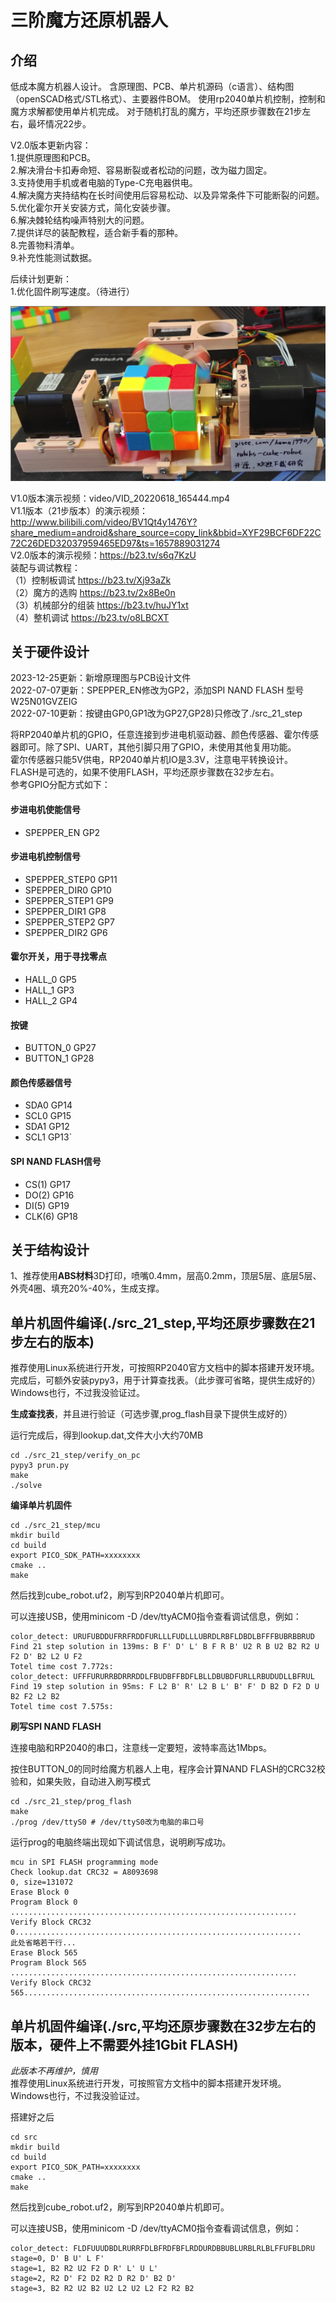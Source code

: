 # 三阶魔方还原机器人

## 介绍
低成本魔方机器人设计。 含原理图、PCB、单片机源码（c语言）、结构图（openSCAD格式/STL格式）、主要器件BOM。 使用rp2040单片机控制，控制和魔方求解都使用单片机完成。 对于随机打乱的魔方，平均还原步骤数在21步左右，最坏情况22步。

V2.0版本更新内容：  
1.提供原理图和PCB。  
2.解决滑台卡扣寿命短、容易断裂或者松动的问题，改为磁力固定。  
3.支持使用手机或者电脑的Type-C充电器供电。  
4.解决魔方夹持结构在长时间使用后容易松动、以及异常条件下可能断裂的问题。  
5.优化霍尔开关安装方式，简化安装步骤。  
6.解决棘轮结构噪声特别大的问题。  
7.提供详尽的装配教程，适合新手看的那种。  
8.完善物料清单。  
9.补充性能测试数据。  

后续计划更新：  
1.优化固件刷写速度。（待进行）  


![Image text](./Picture/cube_robot.png)

V1.0版本演示视频：video/VID_20220618_165444.mp4  
V1.1版本（21步版本）的演示视频：http://www.bilibili.com/video/BV1Qt4y1476Y?share_medium=android&share_source=copy_link&bbid=XYF29BCF6DF22C72C26DED32037959465ED97&ts=1657889031274  
V2.0版本的演示视频：https://b23.tv/s6q7KzU  
装配与调试教程：  
（1）控制板调试 https://b23.tv/Xj93aZk  
（2）魔方的选购 https://b23.tv/2x8Be0n  
（3）机械部分的组装 https://b23.tv/huJY1xt  
（4）整机调试 https://b23.tv/o8LBCXT  



## 关于硬件设计
2023-12-25更新：新增原理图与PCB设计文件  
2022-07-07更新：SPEPPER_EN修改为GP2，添加SPI NAND FLASH 型号W25N01GVZEIG  
2022-07-10更新：按键由GP0,GP1改为GP27,GP28)只修改了./src_21_step  

将RP2040单片机的GPIO，任意连接到步进电机驱动器、颜色传感器、霍尔传感器即可。除了SPI、UART，其他引脚只用了GPIO，未使用其他复用功能。  
霍尔传感器只能5V供电，RP2040单片机IO是3.3V，注意电平转换设计。  
FLASH是可选的，如果不使用FLASH，平均还原步骤数在32步左右。  
参考GPIO分配方式如下：  

#### 步进电机使能信号
- SPEPPER_EN    GP2
#### 步进电机控制信号
- SPEPPER_STEP0 GP11
- SPEPPER_DIR0  GP10
- SPEPPER_STEP1 GP9
- SPEPPER_DIR1  GP8
- SPEPPER_STEP2 GP7
- SPEPPER_DIR2  GP6
#### 霍尔开关，用于寻找零点
- HALL_0        GP5
- HALL_1        GP3
- HALL_2        GP4
#### 按键
- BUTTON_0      GP27
- BUTTON_1      GP28
#### 颜色传感器信号
- SDA0          GP14
- SCL0          GP15
- SDA1          GP12
- SCL1          GP13`
#### SPI NAND FLASH信号
- CS(1)         GP17
- DO(2)         GP16
- DI(5)         GP19
- CLK(6)        GP18


## 关于结构设计
1、推荐使用**ABS材料**3D打印，喷嘴0.4mm，层高0.2mm，顶层5层、底层5层、外壳4圈、填充20%-40%，生成支撑。  


## 单片机固件编译(./src_21_step,平均还原步骤数在21步左右的版本)
推荐使用Linux系统进行开发，可按照RP2040官方文档中的脚本搭建开发环境。  
完成后，可额外安装pypy3，用于计算查找表。（此步骤可省略，提供生成好的）  
Windows也行，不过我没验证过。  

**生成查找表**，并且进行验证（可选步骤,prog_flash目录下提供生成好的）

运行完成后，得到lookup.dat,文件大小大约70MB
````
cd ./src_21_step/verify_on_pc
pypy3 prun.py
make
./solve
````

**编译单片机固件**
````
cd ./src_21_step/mcu
mkdir build
cd build
export PICO_SDK_PATH=xxxxxxxx
cmake ..
make
````
然后找到cube_robot.uf2，刷写到RP2040单片机即可。

可以连接USB，使用minicom -D /dev/ttyACM0指令查看调试信息，例如：
````
color_detect: URUFUBDDUFRRFRDDFURLLLFUDLLLUBRDLRBFLDBDLBFFFBUBRBBRUD
Find 21 step solution in 139ms: B F' D' L' B F R B' U2 R B U2 B2 R2 U F2 D' B2 L2 U F2 
Totel time cost 7.772s: 
color_detect: UFFFURURRBDRRRDDLFBUDBFFBDFLBLLDBUBDFURLLRBUDUDLLBFRUL
Find 19 step solution in 95ms: F L2 B' R' L2 B L' B' F' D B2 D F2 D U B2 F2 L2 B2 
Totel time cost 7.575s: 

````
**刷写SPI NAND FLASH**

连接电脑和RP2040的串口，注意线一定要短，波特率高达1Mbps。

按住BUTTON_0的同时给魔方机器人上电，程序会计算NAND FLASH的CRC32校验和，如果失败，自动进入刷写模式

````
cd ./src_21_step/prog_flash
make
./prog /dev/ttyS0 # /dev/ttyS0改为电脑的串口号

````
运行prog的电脑终端出现如下调试信息，说明刷写成功。
````
mcu in SPI FLASH programming mode
Check lookup.dat CRC32 = A8093698
0, size=131072
Erase Block 0
Program Block 0 ................................................................
Verify Block CRC32 0................................................................
此处省略若干行...
Erase Block 565
Program Block 565 ................................................................
Verify Block CRC32 565................................................................

````

## 单片机固件编译(./src,平均还原步骤数在32步左右的版本，硬件上不需要外挂1Gbit FLASH)
*此版本不再维护，慎用*  
推荐使用Linux系统进行开发，可按照官方文档中的脚本搭建开发环境。  
Windows也行，不过我没验证过。  

搭建好之后
````
cd src
mkdir build
cd build
export PICO_SDK_PATH=xxxxxxxx
cmake ..
make
````
然后找到cube_robot.uf2，刷写到RP2040单片机即可。

可以连接USB，使用minicom -D /dev/ttyACM0指令查看调试信息，例如：
````
color_detect: FLDFUUUDBDLRURRFDLBFRDFBFLRDDURDBBUBLURBLRLBLFFUFBLDRU
stage=0, D' B U' L F' 
stage=1, B2 R2 U2 F2 D R' L' U L' 
stage=2, R2 D' F2 D2 R2 D R2 D' B2 D' 
stage=3, B2 R2 U2 B2 U2 L2 U2 L2 F2 R2 B2 
````



